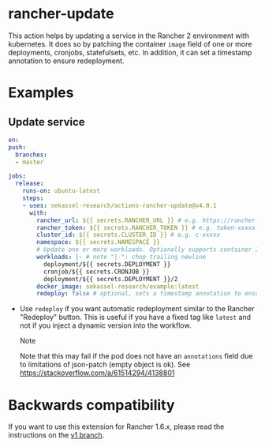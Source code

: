 # rancher-update

This action helps by updating a service in the Rancher 2 environment with kubernetes.
It does so by patching the container `image` field of one or more deployments, cronjobs, statefulsets, etc.
In addition, it can set a timestamp annotation to ensure redeployment.

# Examples

## Update service

```yaml
on:
push:
  branches:
  - master

jobs:
  release:
    runs-on: ubuntu-latest
    steps:
    - uses: sekassel-research/actions-rancher-update@v4.0.1
      with:
        rancher_url: ${{ secrets.RANCHER_URL }} # e.g. https://rancher.test.de
        rancher_token: ${{ secrets.RANCHER_TOKEN }} # e.g. token-xxxxx:xxxxxxxxxxxxxxx
        cluster_id: ${{ secrets.CLUSTER_ID }} # e.g. c-xxxxx
        namespace: ${{ secrets.NAMESPACE }}
        # Update one or more workloads. Optionally supports container ID.
        workloads: |- # note "|-": chop trailing newline
          deployment/${{ secrets.DEPLOYMENT }}
          cronjob/${{ secrets.CRONJOB }}
          deployment/${{ secrets.DEPLOYMENT }}/2
        docker_image: sekassel-research/example:latest
        redeploy: false # optional, sets a timestamp annotation to ensure redeployment
```

- Use `redeploy` if you want automatic redeployment similar to the Rancher "Redeploy" button.
  This is useful if you have a fixed tag like `latest` and not if you inject a dynamic version into the workflow.
  > [!NOTE]
  > Note that this may fail if the pod does not have an `annotations` field due to limitations of json-patch (empty object is ok).
  > See https://stackoverflow.com/a/61514294/4138801

# Backwards compatibility

If you want to use this extension for Rancher 1.6.x, please read the instructions on the [v1 branch](https://github.com/sekassel-research/actions-rancher-update/tree/v1#readme).
